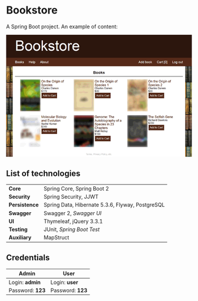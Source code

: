 # Bookstore
A Spring Boot project. An example of content:
<p align="center">
<img width="805" alt="Example of content" src="https://raw.githubusercontent.com/shop-project-only-2018/shop/master/src/main/resources/forGitHub/screenshot.gif">
</p>

## List of technologies
|||
|-------------------|---------------------------------------|
|**Core**           | Spring Core, Spring Boot 2            |
|**Security**       | Spring Security, JJWT                 |
|**Persistence**    | Spring Data, Hibernate 5.3.6, Flyway, PostgreSQL           |
|**Swagger**        | Swagger 2, *Swagger UI*               |
|**UI**             | Thymeleaf, jQuery 3.3.1               |
|**Testing**        | JUnit, *Spring Boot Test*              |
|**Auxiliary**      | MapStruct                |
## Credentials
|**Admin**         |**User**           |
|------------------|-------------------|
|Login: **admin**  | Login: **user**   |
|Password: **123** | Password: **123** |
